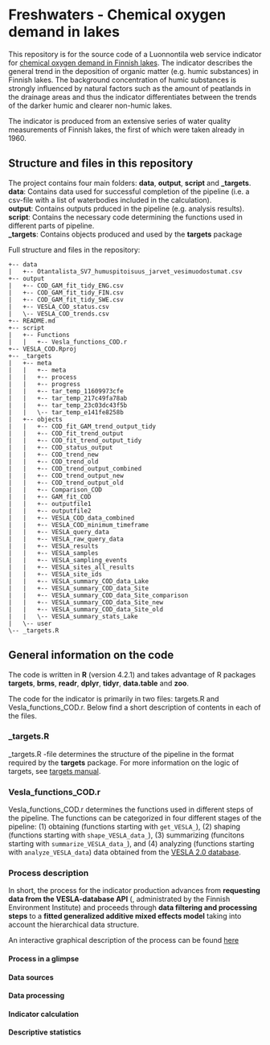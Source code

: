 # Freshwaters - Chemical oxygen demand in lakes
This repository is for the source code of a Luonnontila web service indicator for [chemical oxygen demand in Finnish lakes](https://luonnontila.fi/indikaattorit-elinymparistoittain/sisavedet/kemiallinen-hapenkuluts/). The indicator describes the general trend in the deposition of organic matter (e.g. humic substances) in Finnish lakes. The background concentration of humic substances is strongly influenced by natural factors such as the amount of peatlands in the drainage areas and thus the indicator differentiates between the trends of the darker humic and clearer non-humic lakes.

The indicator is produced from an extensive series of water quality measurements of Finnish lakes, the first of which were taken already in 1960.

## Structure and files in this repository

The project contains four main folders: **data**, **output**, **script** and **_targets**.  
**data**: Contains data used for successful completion of the pipeline (i.e. a csv-file with a list of waterbodies included in the calculation).  
**output**: Contains outputs prduced in the pipeline (e.g. analysis results).  
**script**: Contains the necessary code determining the functions used in different parts of pipeline.  
**_targets**: Contains objects produced and used by the **targets** package  

Full structure and files in the repository:

```
+-- data
|   +-- Otantalista_SV7_humuspitoisuus_jarvet_vesimuodostumat.csv
+-- output
|   +-- COD_GAM_fit_tidy_ENG.csv
|   +-- COD_GAM_fit_tidy_FIN.csv
|   +-- COD_GAM_fit_tidy_SWE.csv
|   +-- VESLA_COD_status.csv
|   \-- VESLA_COD_trends.csv
+-- README.md
+-- script
|   +-- Functions
|   |   +-- Vesla_functions_COD.r
+-- VESLA_COD.Rproj
+-- _targets
|   +-- meta
|   |   +-- meta
|   |   +-- process
|   |   +-- progress
|   |   +-- tar_temp_11609973cfe
|   |   +-- tar_temp_217c49fa78ab
|   |   +-- tar_temp_23c03dc43f5b
|   |   \-- tar_temp_e141fe8258b
|   +-- objects
|   |   +-- COD_fit_GAM_trend_output_tidy
|   |   +-- COD_fit_trend_output
|   |   +-- COD_fit_trend_output_tidy
|   |   +-- COD_status_output
|   |   +-- COD_trend_new
|   |   +-- COD_trend_old
|   |   +-- COD_trend_output_combined
|   |   +-- COD_trend_output_new
|   |   +-- COD_trend_output_old
|   |   +-- Comparison_COD
|   |   +-- GAM_fit_COD
|   |   +-- outputfile1
|   |   +-- outputfile2
|   |   +-- VESLA_COD_data_combined
|   |   +-- VESLA_COD_minimum_timeframe
|   |   +-- VESLA_query_data
|   |   +-- VESLA_raw_query_data
|   |   +-- VESLA_results
|   |   +-- VESLA_samples
|   |   +-- VESLA_sampling_events
|   |   +-- VESLA_sites_all_results
|   |   +-- VESLA_site_ids
|   |   +-- VESLA_summary_COD_data_Lake
|   |   +-- VESLA_summary_COD_data_Site
|   |   +-- VESLA_summary_COD_data_Site_comparison
|   |   +-- VESLA_summary_COD_data_Site_new
|   |   +-- VESLA_summary_COD_data_Site_old
|   |   \-- VESLA_summary_stats_Lake
|   \-- user
\-- _targets.R
```
## General information on the code

The code is written in **R** (version 4.2.1) and takes advantage of R packages **targets**, **brms**, **readr**, **dplyr**, **tidyr**, **data.table** and **zoo**.

The code for the indicator is primarily in two files: targets.R and Vesla_functions_COD.r. Below find a short description of contents in each of the files.

### _targets.R 

_targets.R -file determines the structure of the pipeline in the format required by the **targets** package. For more information on the logic of targets, see [targets manual](https://books.ropensci.org/targets/).

### Vesla_functions_COD.r
Vesla_functions_COD.r determines the functions used in different steps of the pipeline. The functions can be categorized in four different stages of the pipeline: (1) obtaining (functions starting with `get_VESLA_`), (2) shaping (functions starting with `shape_VESLA_data_`), (3) summarizing (funcitons starting with `summarize_VESLA_data_`), and (4) analyzing (functions starting with `analyze_VESLA_data`) data obtained from the [VESLA 2.0 database](https://rajapinnat.ymparisto.fi/api/vesla/2.0/).

### Process description

In short, the process for the indicator production advances from **requesting data from the VESLA-database API** (, administrated by the Finnish Environment Institute) and proceeds through **data filtering and processing steps** to a **fitted generalized additive mixed effects model** taking into account the hierarchical data structure.

An interactive graphical description of the process can be found [here](test_process.html)

#### Process in a glimpse

#### Data sources

#### Data processing

#### Indicator calculation

#### Descriptive statistics
